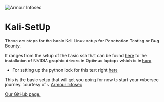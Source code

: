 ![Armour Infosec](https://sp-ao.shortpixel.ai/client/to_webp,q_lossy,ret_img/https://www.armourinfosec.com/wp-content/uploads/thegem-logos/logo_3b70cf15afddeb08af9f741446904b90_1x.png) 

# Kali-SetUp
These are steps for the basic Kali Linux setup for Penetration Testing or Bug Bounty. 
  
It ranges from the setup of the basic ssh that can be found [here](https://github.com/navneett1/Kali-SetUp/blob/main/Basic%20SetUp) to the installation of NVIDIA graphic drivers in Optimus laptops which is in [here](https://github.com/navneett1/Kali-SetUp/blob/main/NVIDIA%20graphic%20drivers)
  - For setting up the python look for this text right [here](https://github.com/navneett1/Kali-SetUp/blob/main/Python%20and%20pip%20installation)

This is the basic setup that will get you going for now to start your cybersec journey.
courtesy of 
~ [Armour Infosec](https://www.google.com/url?sa=t&rct=j&q=&esrc=s&source=web&cd=&cad=rja&uact=8&ved=2ahUKEwi-0ayIqYf7AhUuR2wGHUzkAqUQFnoECBAQAQ&url=https%3A%2F%2Fwww.armourinfosec.com%2F&usg=AOvVaw1_wk8TTMoHO1mpY1UiS0pY)

[Our GitHub page.](https://github.com/armourinfosec)

